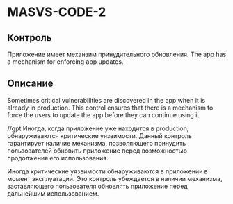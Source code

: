 # MASVS-CODE-2

## Контроль

Приложение имеет механзим принудительного обновления.
The app has a mechanism for enforcing app updates.

## Описание

Sometimes critical vulnerabilities are discovered in the app when it is already in production. This control ensures that there is a mechanism to force the users to update the app before they can continue using it.

//gpt
Иногда, когда приложение уже находится в production, обнаруживаются критические уязвимости. Данный контроль гарантирует наличие механизма, позволяющего принудить пользователей обновить приложение перед возможностью продолжения его использования.


Иногда критические уязвимости обнаруживаются в приложении в момент эксплуатации. Это контроль убеждается в наличии механизма, заставляющего пользователя обновлять приложение перед дальнейшим использованием.
